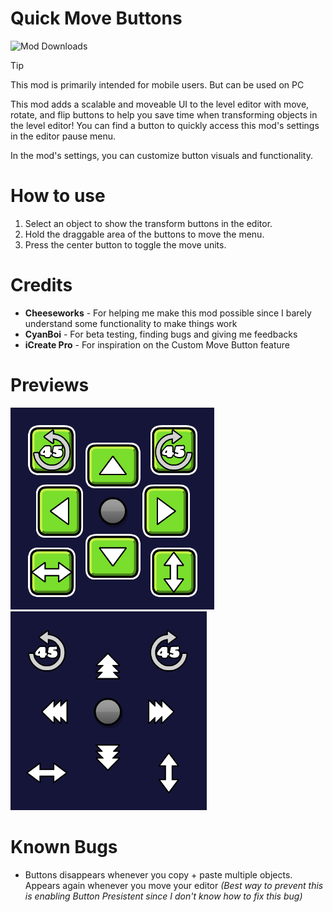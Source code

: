 # Quick Move Buttons
<img alt="Mod Downloads" src="https://img.shields.io/github/downloads/DumbCaveSpider/QuickMoveButtons/total?logo=geode&logoColor=ffffff&label=Downloads">

> [!TIP]
>
> This mod is primarily intended for mobile users. But can be used on PC

This mod adds a scalable and moveable UI to the level editor with move, rotate, and flip buttons to help you save time when transforming objects in the level editor! You can find a button to quickly access this mod's settings in the editor pause menu.

In the mod's settings, you can customize button visuals and functionality.

# How to use
1. Select an object to show the transform buttons in the editor.
2. Hold the draggable area of the buttons to move the menu.
3. Press the center button to toggle the move units.

# Credits
- **Cheeseworks** - For helping me make this mod possible since I barely understand some functionality to make things work
- **CyanBoi** - For beta testing, finding bugs and giving me feedbacks
- **iCreate Pro** - For inspiration on the Custom Move Button feature

# Previews
![Preview 1 with button background](previews/preview-1.png)
![Preview 2 without button background](previews/preview-2.png)

# Known Bugs
- Buttons disappears whenever you copy + paste multiple objects. Appears again whenever you move your editor 
*(Best way to prevent this is enabling Button Presistent since I don't know how to fix this bug)*